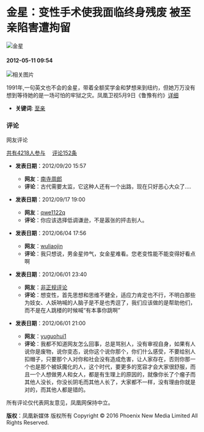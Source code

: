 # 金星：变性手术使我面临终身残废 被至亲陷害遭拘留

![金星](https://dolphin.deliver.ifeng.com/c?z=ifeng&la=0&si=2&ci=23&cg=22&c=29&or=232&l=691&bg=691&b=689&u=https://y0.ifengimg.com/34c4a1d78882290c/2012/0528/1x1.gif)

#### 2012-05-11 09:54

![相关图片](http://y1.ifengimg.com/b53fdc13cc092fd3/2012/0511/rdn_4fac689b503db.jpg)

1991年,一句英文也不会的金星，带着全额奖学金和梦想来到纽约，但她万万没有想到等待她的是一场可怕的牢狱之灾。凤凰卫视5月9日《鲁豫有约》[详细](http://phtv.ifeng.com/program/lyyy/detail_2012_05/10/14439861_0.shtml)

- **关键词**: [至亲](http://search.ifeng.com/sofeng/search.action?c=1&q=%E8%87%B3%E4%BA%B2)

### 评论

网友评论

[共有4218人参与](javascript:void(0);)　 [评论152条](javascript:void(0);)

- **发表日期**：2012/09/20 15:57
  - **网友**：[南寺周郎](http://comment.ifeng.com/viewpersonal.php?uname=%E5%8D%97%E5%AF%BA%E5%91%A8%E9%83%8E)
  - **评论**：古代需要太监，它这种人还有一个出路，现在只好恶心大众了....
  
- **发表日期**：2012/09/17 19:00
  - **网友**：[qwe1122q](http://comment.ifeng.com/viewpersonal.php?uname=qwe1122q)
  - **评论**：你应该选择低调谦逊，不是嚣张的抨击别人。
  
- **发表日期**：2012/06/04 17:56
  - **网友**：[wuliaojin](http://comment.ifeng.com/viewpersonal.php?uname=wuliaojin)
  - **评论**：我只想说，男金星帅气，女金星难看。您老变性能不能变得好看点啊
  
- **发表日期**：2012/06/01 23:40
  - **网友**：[非正规评论](http://comment.ifeng.com/viewpersonal.php?uname=%E9%9D%9E%E6%AD%A3%E8%A7%84%E8%AF%84%E8%AE%BA)
  - **评论**：想变性，首先思想和思维不健全，适应力肯定也不行，不明白那些为妓女、人妖呐喊的人脑子是不是也秀逗了，我们应该做的是帮助他们，而不是在人跳楼的时候喊“有本事你跳啊”
  
- **发表日期**：2012/06/01 21:00
  - **网友**：[yuguohui1](http://comment.ifeng.com/viewpersonal.php?uname=yuguohui1)
  - **评论**：我都不知道网友怎么回事，总是骂别人，没有审视自身，如果有人说你是废物，说你变态，说你这个说你那个，你们什么感受，不要给别人扣帽子，只要那个人对你和社会没有造成危害，让人家存在，否则你那一个也是那个被妖魔化的人，这个时代，要更多的宽容才会大家很舒服，而且一个人想做男人和女人，都是有生理上的原因的，就像你长了个瘤子而其他人没长，你没长阴毛而其他人长了，大家都不一样，没有理由你就是对的，而其他人都是错的。

所有评论仅代表网友意见，凤凰网保持中立。

**版权**：凤凰新媒体 版权所有 Copyright © 2016 Phoenix New Media Limited All Rights Reserved.
<!-- tcd_original_link http://phtv.ifeng.com/album/detail_2012_05/11/14464037_4.shtml -->
